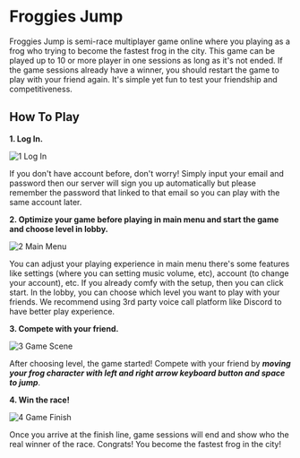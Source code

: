 # Froggies Jump
Froggies Jump is semi-race multiplayer game online where you playing as a frog who trying to become the fastest frog in the city. This game can be played up to 10 or more player in one sessions as long as it's not ended. If the game sessions already have a winner, you should restart the game to play with your friend again. It's simple yet fun to test your friendship and competitiveness.

## How To Play
**1. Log In.**

![1 Log In](https://user-images.githubusercontent.com/74699417/125155183-4850f880-e188-11eb-8ff1-d04a00c096e8.gif)

If you don't have account before, don't worry! Simply input your email and password then our server will sign you up automatically but please remember the password that linked to that email so you can play with the same account later.

**2. Optimize your game before playing in main menu and start the game and choose level in lobby.**

![2 Main Menu](https://user-images.githubusercontent.com/74699417/125155206-78989700-e188-11eb-95cf-a520670f0cb7.gif)

You can adjust your playing experience in main menu there's some features like settings (where you can setting music volume, etc), account (to change your account), etc. If you already comfy with the setup, then you can click start. In the lobby, you can choose which level you want to play with your friends. We recommend using 3rd party voice call platform like Discord to have better play experience.

**3. Compete with your friend.**

![3 Game Scene](https://user-images.githubusercontent.com/74699417/125155258-bbf30580-e188-11eb-846c-ca34b0658c2e.gif)

After choosing level, the game started! Compete with your friend by **_moving your frog character with left and right arrow keyboard button and space to jump_**.

**4. Win the race!**

![4 Game Finish](https://user-images.githubusercontent.com/74699417/125155264-c6ad9a80-e188-11eb-821a-82b6ff5606e2.gif)

Once you arrive at the finish line, game sessions will end and show who the real winner of the race. Congrats! You become the fastest frog in the city!
